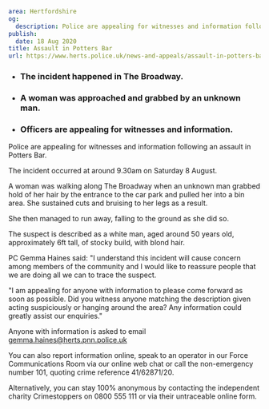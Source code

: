 ```yaml
area: Hertfordshire
og:
  description: Police are appealing for witnesses and information following an assault in Potters Bar.
publish:
  date: 18 Aug 2020
title: Assault in Potters Bar
url: https://www.herts.police.uk/news-and-appeals/assault-in-potters-bar-0512
```

* ### The incident happened in The Broadway.

 * ### A woman was approached and grabbed by an unknown man.

 * ### Officers are appealing for witnesses and information.

Police are appealing for witnesses and information following an assault in Potters Bar.

The incident occurred at around 9.30am on Saturday 8 August.

A woman was walking along The Broadway when an unknown man grabbed hold of her hair by the entrance to the car park and pulled her into a bin area. She sustained cuts and bruising to her legs as a result.

She then managed to run away, falling to the ground as she did so.

The suspect is described as a white man, aged around 50 years old, approximately 6ft tall, of stocky build, with blond hair.

PC Gemma Haines said: "I understand this incident will cause concern among members of the community and I would like to reassure people that we are doing all we can to trace the suspect.

"I am appealing for anyone with information to please come forward as soon as possible. Did you witness anyone matching the description given acting suspiciously or hanging around the area? Any information could greatly assist our enquiries."

Anyone with information is asked to email gemma.haines@herts.pnn.police.uk

You can also report information online, speak to an operator in our Force Communications Room via our online web chat or call the non-emergency number 101, quoting crime reference 41/62871/20.

Alternatively, you can stay 100% anonymous by contacting the independent charity Crimestoppers on 0800 555 111 or via their untraceable online form.
